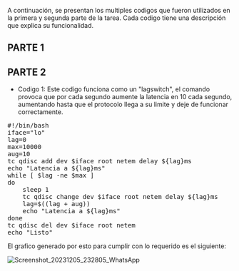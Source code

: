 A continuación, se presentan los multiples codigos que fueron utilizados en la primera y segunda parte de la tarea. Cada codigo tiene una descripción que explica su funcionalidad.

## PARTE 1




## PARTE 2
- Codigo 1:
Este codigo funciona como un "lagswitch", el comando provoca que por cada segundo aumente la latencia en 10 cada segundo, aumentando hasta que el protocolo llega a su limite y deje de funcionar correctamente.

<pre>
#!/bin/bash
iface="lo"
lag=0
max=10000
aug=10
tc qdisc add dev $iface root netem delay ${lag}ms
echo "Latencia a ${lag}ms"
while [ $lag -ne $max ]
do
    sleep 1
    tc qdisc change dev $iface root netem delay ${lag}ms
    lag=$((lag + aug))
    echo "Latencia a ${lag}ms"
done
tc qdisc del dev $iface root netem
echo "Listo"
</pre>
El grafico generado por esto para cumplir con lo requerido es el siguiente:

![Screenshot_20231205_232805_WhatsApp](https://github.com/blobos1/TAREA/assets/152948326/ccee48ba-e248-4e91-8021-c3c847f4a6f2)


